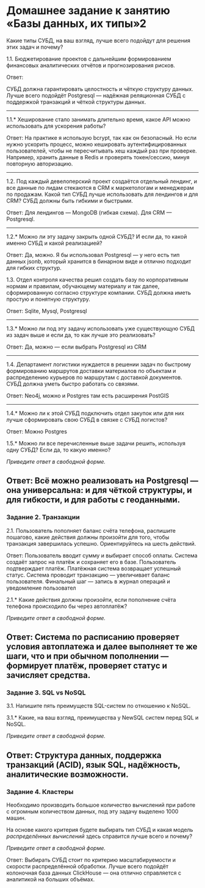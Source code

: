 # Домашнее задание к занятию «Базы данных, их типы»2

Какие типы СУБД, на ваш взгляд, лучше всего подойдут для решения этих задач и почему? 
 
1.1. Бюджетирование проектов с дальнейшим формированием финансовых аналитических отчётов и прогнозирования рисков.

Ответ:

СУБД должна гарантировать целостность и чёткую структуру данных.
Лучше всего подойдёт Postgresql — надёжная реляционная СУБД с поддержкой транзакций и чёткой структуры данных.

___

1.1.* Хеширование стало занимать длительно время, какое API можно использовать для ускорения работы? 

Ответ:
На практике я использую bcrypt, так как он безопасный. Но если нужно ускорить процесс, можно кешировать аутентифицированных пользователей, чтобы не пересчитывать хеш каждый раз при проверке. Например, хранить данные в Redis и проверять токен/сессию, минуя повторную авторизацию.
___

1.2. Под каждый девелоперский проект создаётся отдельный лендинг, и все данные по лидам стекаются в CRM к 
маркетологам и менеджерам по продажам. Какой тип СУБД лучше использовать для лендингов и для CRM? 
СУБД должны быть гибкими и быстрыми.

Ответ: 
Для лендингов — MongoDB (гибкая схема). Для CRM — Postgresql.
___

1.2.* Можно ли эту задачу закрыть одной СУБД? И если да, то какой именно СУБД и какой реализацией?

Ответ: 
Да, можно. Я бы использовал Postgresql — у него есть тип данных jsonb, который хранится в бинарном виде и отлично подходит для гибких структур.

1.3. Отдел контроля качества решил создать базу по корпоративным нормам и правилам, обучающему материалу 
и так далее, сформированную согласно структуре компании. СУБД должна иметь простую и понятную структуру.

Ответ:
Sqlite, Mysql, Postgresql
___

1.3.* Можно ли под эту задачу использовать уже существующую СУБД из задач выше и если да, то как лучше это 
реализовать?

Ответ:
Да, можно — если выбрать Postgresql из CRM
___

1.4. Департамент логистики нуждается в решении задач по быстрому формированию маршрутов доставки материалов 
по объектам и распределению курьеров по маршрутам с доставкой документов. СУБД должна уметь быстро работать
со связями.

Ответ:
Neo4j, можно и Postgres там есть расширения PostGIS
___

1.4.* Можно ли к этой СУБД подключить отдел закупок или для них лучше сформировать свою СУБД в связке с СУБД 
логистов?

Ответ:
Можно Postgres


1.5.* Можно ли все перечисленные выше задачи решить, используя одну СУБД? Если да, то какую именно?

*Приведите ответ в свободной форме.*

Ответ: 
Всё можно реализовать на Postgresql — она универсальна: и для чёткой структуры, и для гибкости, и для работы с геоданными.
---

### Задание 2. Транзакции

2.1. Пользователь пополняет баланс счёта телефона, распишите пошагово, какие действия должны произойти для того, чтобы 
транзакция завершилась успешно. Ориентируйтесь на шесть действий.

Ответ: 
Пользователь вводит сумму и выбирает способ оплаты.
Система создаёт запрос на платёж и сохраняет его в базе.
Пользователь подтверждает платёж.
Платёжная система возвращает успешный статус.
Система проводит транзакцию — увеличивает баланс пользователя.
Финальный шаг — запись в журнал операций и уведомление пользовател

2.1.* Какие действия должны произойти, если пополнение счёта телефона происходило бы через автоплатёж?

*Приведите ответ в свободной форме.*

Ответ:
Система по расписанию проверяет условия автоплатежа и далее выполняет те же шаги, что и при обычном пополнении — формирует платёж, проверяет статус и зачисляет средства.
---

### Задание 3. SQL vs NoSQL

3.1. Напишите пять преимуществ SQL-систем по отношению к NoSQL. 

3.1.* Какие, на ваш взгляд, преимущества у NewSQL систем перед SQL и NoSQL.

*Приведите ответ в свободной форме.*

Ответ: 
Структура данных, поддержка транзакций (ACID), язык SQL, надёжность, аналитические возможности.
---

### Задание 4. Кластеры

Необходимо производить большое количество вычислений при работе с огромным количеством данных, под эту задачу 
выделено 1000 машин. 

На основе какого критерия будете выбирать тип СУБД и какая модель *распределённых вычислений* 
здесь справится лучше всего и почему?

*Приведите ответ в свободной форме.*

Ответ: 
Выбирать СУБД стоит по критерию масштабируемости и скорости распределённой обработки.
Лучше всего подойдёт колоночная база данных ClickHouse — она отлично справляется с аналитикой на больших объёмах.
